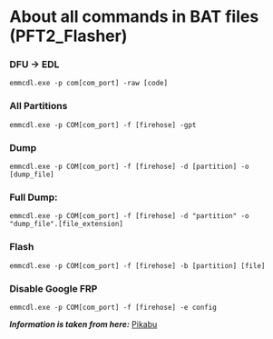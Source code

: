 # About all commands in BAT files (PFT2_Flasher)

### DFU → EDL

```
emmcdl.exe -p com[com_port] -raw [code]
```

### All Partitions

```
emmcdl.exe -p COM[com_port] -f [firehose] -gpt
```

### Dump

```
emmcdl.exe -p COM[com_port] -f [firehose] -d [partition] -o [dump_file]
```

### Full Dump:

```
emmcdl.exe -p COM[com_port] -f [firehose] -d "partition" -o "dump_file".[file_extension]
```

### Flash

```
emmcdl.exe -p COM[com_port] -f [firehose] -b [partition] [file]
```

### Disable Google FRP

```
emmcdl.exe -p COM[com_port] -f [firehose] -e config
```

***Information is taken from here:*** [Pikabu](http://tinyurl.com/tewzyyv)